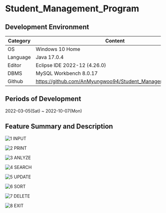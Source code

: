 # Student_Management_Program

## Development Environment
| Category | Content |
| --- | --- |
| OS | Windows 10 Home |
| Language | Java 17.0.4 |
| Editor | Eclipse IDE 2022-12 (4.26.0) |
| DBMS | MySQL Workbench 8.0.17 |
| Github |https://github.com/AnMyungwoo94/Student_Management_Program |

## Periods of Development
2022-03-05(Sat) ~ 2022-10-07(Mon)

## Feature Summary and Description
![1  INPUT](https://user-images.githubusercontent.com/126849689/224756395-1559e0d6-75b6-4bed-9a33-2f17fb5c6aea.png)

![2  PRINT](https://user-images.githubusercontent.com/126849689/224756450-a6dff401-1a9c-40c8-ae5d-f35d2005294e.png)

![3  ANLYZE](https://user-images.githubusercontent.com/126849689/224756496-511b76b4-c444-47db-83a9-c476cf9afb02.png)

![4  SEARCH](https://user-images.githubusercontent.com/126849689/224756548-f4b6c84b-abb4-4537-b9e8-dbdd9c00f50c.png)

![5  UPDATE](https://user-images.githubusercontent.com/126849689/224756583-0b08e0b3-fb27-437a-b15f-0eec776ca27f.png)

![6  SORT](https://user-images.githubusercontent.com/126849689/224756620-cf8d4f0c-565c-4add-bddb-2e09ebb38068.png)

![7  DELETE](https://user-images.githubusercontent.com/126849689/224756677-8eb3cdfd-c70d-4c48-a1ec-ac3c9f529877.png)

![8  EXIT](https://user-images.githubusercontent.com/126849689/224756719-63e08281-a087-4c51-aaee-bdd959826f64.png)
